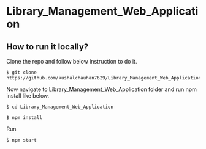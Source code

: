 # Library_Management_Web_Application

## How to run it locally?
Clone the repo and follow below instruction to do it.
```
$ git clone https://github.com/kushalchauhan7629/Library_Management_Web_Application.git
```
Now navigate to Library_Management_Web_Application folder and run npm install like below.
```
$ cd Library_Management_Web_Application
```
```
$ npm install
```

Run
```
$ npm start
```